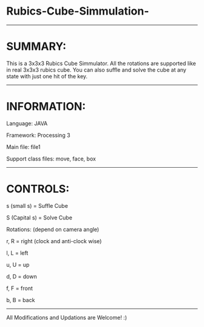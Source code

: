 # Rubics-Cube-Simmulation-

----------------------------------------------------------------------------
# SUMMARY:

This is a 3x3x3 Rubics Cube Simmulator. All the rotations are supported like in real 3x3x3 rubics cube.
You can also suffle and solve the cube at any state with just one hit of the key.

-----------------------------------------------------------------------------
# INFORMATION:

Language: JAVA

Framework: Processing 3

Main file: file1

Support class files: move, face, box

----------------------------------------------------------------------------
# CONTROLS:

s (small s) = Suffle Cube

S (Capital s) = Solve Cube

Rotations: (depend on camera angle)

r, R = right (clock and anti-clock wise)

l, L = left

u, U = up

d, D = down

f, F = front

b, B = back

-------------------------------------------------------------------------------

All Modifications and Updations are Welcome! :)
